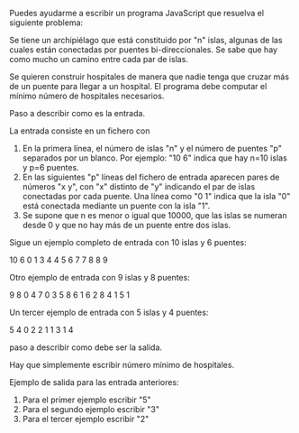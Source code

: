 Puedes ayudarme a escribir un programa JavaScript que resuelva el siguiente problema:

Se tiene un archipiélago que está constituido por "n" islas, algunas de las cuales están conectadas por puentes bi-direccionales. Se sabe que hay como mucho un camino entre cada par de islas.

Se quieren construir hospitales de manera que nadie tenga que cruzar más de un puente para llegar a un hospital. El programa debe computar el mínimo número de hospitales necesarios.

Paso a describir como es la entrada.

La entrada consiste en un fichero con 

1. En la  primera línea, el número de islas "n" y el número de puentes "p" separados por un blanco. Por ejemplo: "10 6" indica que hay n=10 islas y p=6 puentes.
2. En las siguientes "p" líneas del fichero de entrada aparecen pares de números "x y", con "x" distinto de "y" indicando el par de islas conectadas por cada puente. Una línea como "0 1" indica que la isla "0" está conectada mediante un puente con la isla "1". 
3. Se supone que n es menor o igual que 10000, que las islas se numeran desde 0 y que no hay más de un puente entre dos islas.

Sigue un ejemplo completo de entrada con 10 islas y 6 puentes:

10 6
0 1
3 4
4 5
6 7
7 8
8 9

Otro ejemplo de entrada con 9 islas y 8 puentes:

9 8
0 4
7 0
3 5
8 6
1 6
2 8
4 1
5 1

Un tercer ejemplo de entrada con 5 islas y 4 puentes:

5 4
0 2
2 1
1 3
1 4

paso a describir como debe ser la salida.

Hay que simplemente escribir número mínimo de hospitales.

Ejemplo de salida para las entrada anteriores:

1. Para el primer ejemplo escribir "5"
2. Para el segundo ejemplo escribir "3"
3. Para el tercer ejemplo escribir "2"
